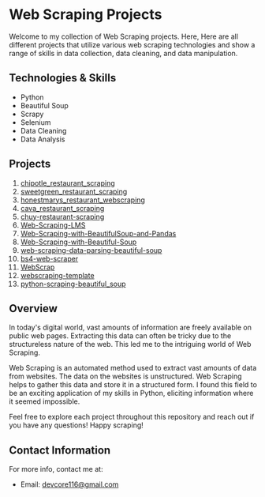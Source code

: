 # Web Scraping Projects

Welcome to my collection of Web Scraping projects. Here, Here are all different projects that utilize various web scraping technologies and show a range of skills in data collection, data cleaning, and data manipulation. 

## Technologies & Skills 
* Python
* Beautiful Soup
* Scrapy
* Selenium
* Data Cleaning
* Data Analysis

## Projects

1. [chipotle_restaurant_scraping](https://github.com/core116/chipotle_restaurant_scraping)                   
2. [sweetgreen_restaurant_scraping](https://github.com/core116/sweetgreen_restaurant_scraping)
3. [honestmarys_restaurant_webscraping](https://github.com/core116/honestmarys_restaurant_webscraping)
4. [cava_restaurant_scraping](https://github.com/core116/cava_restaurant_scraping)
5. [chuy-restaurant-scraping](https://github.com/core116/chuy-restaurant-scraping)
6. [Web-Scraping-LMS](https://github.com/core116/Web-Scraping-LMS)
7. [Web-Scraping-with-BeautifulSoup-and-Pandas](https://github.com/core116/Web-Scraping-with-BeautifulSoup-and-Pandas)
8. [Web-Scraping-with-Beautiful-Soup](https://github.com/core116/Web-Scraping-with-Beautiful-Soup)
9. [web-scraping-data-parsing-beautiful-soup](https://github.com/core116/web-scraping-data-parsing-beautiful-soup)
10. [bs4-web-scraper](https://github.com/core116/bs4-web-scraper)
11. [WebScrap](https://github.com/core116/WebScrap)
12. [webscraping-template](https://github.com/core116/webscraping-template)
13. [python-scraping-beautiful_soup](https://github.com/core116/python-scraping-beautiful_soup)

## Overview

In today's digital world, vast amounts of information are freely available on public web pages. Extracting this data can often be tricky due to the structureless nature of the web. This led me to the intriguing world of Web Scraping.

Web Scraping is an automated method used to extract vast amounts of data from websites. The data on the websites is unstructured. Web Scraping helps to gather this data and store it in a structured form. I found this field to be an exciting application of my skills in Python, eliciting information where it seemed impossible.

Feel free to explore each project throughout this repository and reach out if you have any questions! Happy scraping!

## Contact Information

For more info, contact me at:

* Email: devcore116@gmail.com
